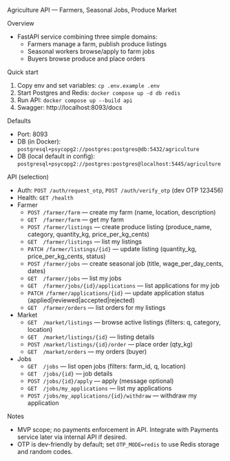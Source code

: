Agriculture API — Farmers, Seasonal Jobs, Produce Market

Overview
- FastAPI service combining three simple domains:
  - Farmers manage a farm, publish produce listings
  - Seasonal workers browse/apply to farm jobs
  - Buyers browse produce and place orders

Quick start
1) Copy env and set variables: `cp .env.example .env`
2) Start Postgres and Redis: `docker compose up -d db redis`
3) Run API: `docker compose up --build api`
4) Swagger: http://localhost:8093/docs

Defaults
- Port: 8093
- DB (in Docker): `postgresql+psycopg2://postgres:postgres@db:5432/agriculture`
- DB (local default in config): `postgresql+psycopg2://postgres:postgres@localhost:5445/agriculture`

API (selection)
- Auth: `POST /auth/request_otp`, `POST /auth/verify_otp` (dev OTP 123456)
- Health: `GET /health`
- Farmer
  - `POST /farmer/farm` — create my farm (name, location, description)
  - `GET  /farmer/farm` — get my farm
  - `POST /farmer/listings` — create produce listing (produce_name, category, quantity_kg, price_per_kg_cents)
  - `GET  /farmer/listings` — list my listings
  - `PATCH /farmer/listings/{id}` — update listing (quantity_kg, price_per_kg_cents, status)
  - `POST /farmer/jobs` — create seasonal job (title, wage_per_day_cents, dates)
  - `GET  /farmer/jobs` — list my jobs
  - `GET  /farmer/jobs/{id}/applications` — list applications for my job
  - `PATCH /farmer/applications/{id}` — update application status (applied|reviewed|accepted|rejected)
  - `GET  /farmer/orders` — list orders for my listings
- Market
  - `GET  /market/listings` — browse active listings (filters: q, category, location)
  - `GET  /market/listings/{id}` — listing details
  - `POST /market/listings/{id}/order` — place order (qty_kg)
  - `GET  /market/orders` — my orders (buyer)
- Jobs
  - `GET  /jobs` — list open jobs (filters: farm_id, q, location)
  - `GET  /jobs/{id}` — job details
  - `POST /jobs/{id}/apply` — apply (message optional)
  - `GET  /jobs/my_applications` — list my applications
  - `POST /jobs/my_applications/{id}/withdraw` — withdraw my application

Notes
- MVP scope; no payments enforcement in API. Integrate with Payments service later via internal API if desired.
- OTP is dev-friendly by default; set `OTP_MODE=redis` to use Redis storage and random codes.

